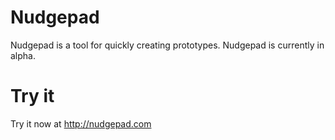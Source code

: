 Nudgepad
========

Nudgepad is a tool for quickly creating prototypes. Nudgepad is currently in alpha.

Try it
======

Try it now at http://nudgepad.com
